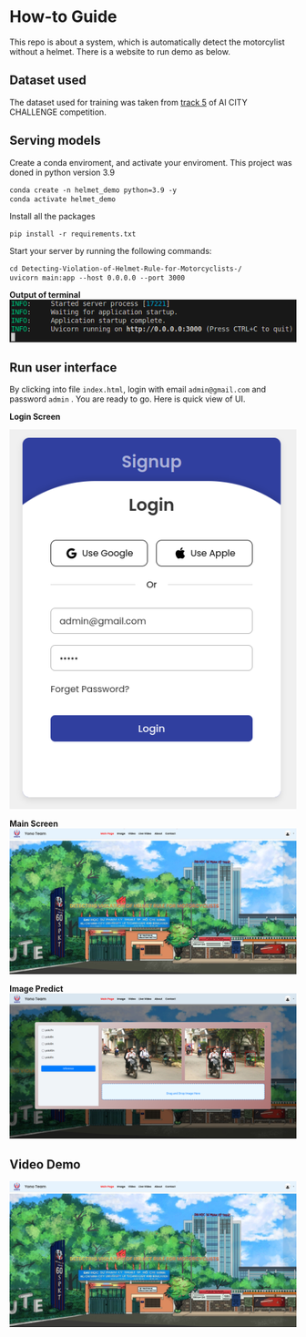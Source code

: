 # How-to Guide
This repo is about a system, which is automatically detect the motorcylist without a helmet. There is a website to run demo as below.

## Dataset used

The dataset used for training was taken from [track 5](https://www.aicitychallenge.org/2024-challenge-tracks/) of AI CITY CHALLENGE competition.

## Serving models
Create a conda enviroment, and activate your enviroment. This project was doned in python version 3.9
```shell
conda create -n helmet_demo python=3.9 -y
conda activate helmet_demo
```
Install all the packages
```shell
pip install -r requirements.txt
```
Start your server by running the following commands:

```shell
cd Detecting-Violation-of-Helmet-Rule-for-Motorcyclists-/
uvicorn main:app --host 0.0.0.0 --port 3000
```
**Output of terminal**
![output of terminal](./image/terminal_output.png)

## Run user interface
By clicking into file `index.html`, login with email `admin@gmail.com` and password `admin` . You are ready to go. Here is quick view of UI.

**Login Screen**

![Login Screen](./image/login_screen.png)

**Main Screen**
![Main Screen](./image/main_screen.png)

**Image Predict**
![Image](./image/image_pred.png)
## Video Demo
[![Watch the video](https://raw.githubusercontent.com/TrieuDinhHo/Detecting-Violation-of-Helmet-Rule-for-Motorcyclists-/main/image/main_screen.png)](https://raw.githubusercontent.com/TrieuDinhHo/Detecting-Violation-of-Helmet-Rule-for-Motorcyclists-/main/image/20240806_202124.mp4)
